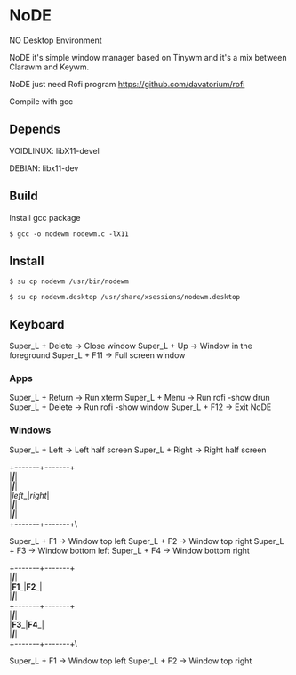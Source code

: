 # NoDE
NO Desktop Environment

NoDE it's simple window manager based on Tinywm and it's a mix between Clarawm and Keywm.

NoDE just need Rofi program https://github.com/davatorium/rofi

Compile with gcc

## Depends

VOIDLINUX: libX11-devel

DEBIAN: libx11-dev

## Build
Install gcc package

	$ gcc -o nodewm nodewm.c -lX11

## Install

	$ su cp nodewm /usr/bin/nodewm
 
	$ su cp nodewm.desktop /usr/share/xsessions/nodewm.desktop

## Keyboard
Super_L + Delete -> Close window
Super_L + Up -> Window in the foreground
Super_L + F11 -> Full screen window

### Apps
Super_L + Return -> Run xterm
Super_L + Menu -> Run rofi -show drun
Super_L + Delete -> Run rofi -show window
Super_L + F12 -> Exit NoDE

### Windows
Super_L + Left -> Left half screen
Super_L + Right -> Right half screen

+-------+-------+\
|_______|_______|\
|_______|_______|\
|_left__|_right_|\
|_______|_______|\
|_______|_______|\
+-------+-------+\

Super_L + F1 -> Window top left
Super_L + F2 -> Window top right
Super_L + F3 -> Window bottom left
Super_L + F4 -> Window bottom right

+-------+-------+\
|_______|_______|\
|__F1___|__F2___|\
|_______|_______|\
+-------+-------+\
|_______|_______|\
|__F3___|__F4___|\
|_______|_______|\
+-------+-------+\

Super_L + F1 -> Window top left
Super_L + F2 -> Window top right
